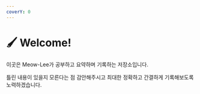 ```yaml
---
coverY: 0
---
```


# 🖌 Welcome!

이곳은 Meow-Lee가 공부하고 요약하며 기록하는 저장소입니다.

틀린 내용이 있을지 모른다는 점 감안해주시고 최대한 정확하고 간결하게 기록해보도록 노력하겠습니다.
